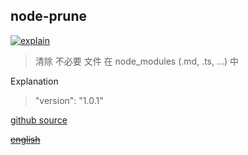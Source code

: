 ## node-prune

[![explain](http://llever.com/explain.svg)](https://github.com/chinanf-boy/Source-Explain)

> 清除 不必要 文件 在 node_modules (.md, .ts, ...) 中


Explanation

> "version": "1.0.1"

[github source](https://github.com/tj/node-prune)

~~[english](./README.en.md)~~